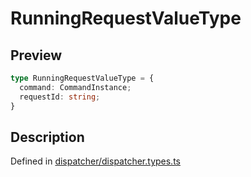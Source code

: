 
      
# RunningRequestValueType

<div class="api-docs__section" data-reactroot="">

## Preview

</div><div class="api-docs__preview type" data-reactroot="">

```ts
type RunningRequestValueType = {
  command: CommandInstance; 
  requestId: string; 
}
```

</div><div class="api-docs__section" data-reactroot="">

## Description

</div><div class="api-docs__description" data-reactroot=""><span class="api-docs__do-not-parse">



</span></div><div class="api-docs__definition" data-reactroot="">

Defined in [dispatcher/dispatcher.types.ts](https://github.com/BetterTyped/hyper-fetch/blob/089b54eb/packages/core/src/dispatcher/dispatcher.types.ts#L36)

</div>